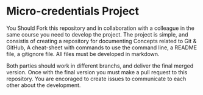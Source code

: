 # Micro-credentials Project

You Should Fork this repository and in collaboration with a colleague in the same course you need to develop the project.
The project is simple, and consistis of creating a repository for documenting Concepts related to Git & GitHub, A cheat-sheet with commands to use the command line, a README file, a gitignore file. All files must be developed in markdown.

Both parties should work in different branchs, and deliver the final merged version. Once with the final version you must make a pull request to this repository.
You are encoraged to create issues to communicate to each other about the development. 

